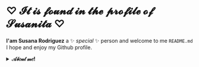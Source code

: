 # ♡ 𝓘𝓽 𝓲𝓼 𝓯𝓸𝓾𝓷𝓭 𝓲𝓷 𝓽𝓱𝓮 𝓹𝓻𝓸𝓯𝓲𝓵𝓮 𝓸𝓯 𝓢𝓾𝓼𝓪𝓷𝓲𝓽𝓪 ♡


**I'am Susana Rodriguez** a ✨ _special_ ✨ person and welcome to me `README.md` I hope and enjoy my Github profile.<br>
<details>
  <summary><b>𝒜𝒷𝑜𝓊𝓉 𝓂𝑒!</b></summary>
  
- **Loves:** Coffe, Cookies, Watch TV
- **Hobbys:** Listen Music, Graphic Design
- **Student:** University
</details>
